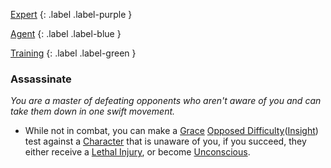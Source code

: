
[Expert](Game/Advancement-List?Expert=true)
{: .label .label-purple }

[Agent](Game/Agent)
{: .label .label-blue }

[Training](Game/Advancement-List?Training=true)
{: .label .label-green }
### Assassinate
*You are a master of defeating opponents who aren't aware of you and can take them down in one swift movement.*
* While not in combat, you can make a [Grace](Game/Core/Agility#Grace) [Opposed Difficulty](Game/Core/Skills#Opposed%20Difficulty)([Insight](Game/Core/Intelligence#Insight)) test against a [Character](Game/Core/Terminology#Character) that is unaware of you, if you succeed, they either receive a [Lethal Injury](Game/Core/Injury#Lethal%20Injury), or become [Unconscious](Game/Core/Effects#Unconscious).

